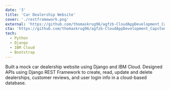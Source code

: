 ```yaml
---
date: '3'
title: 'Car Dealership Website'
cover: './restframework.png'
external: 'https://github.com/thomaskrug96/agfzb-CloudAppDevelopment_Capstone'
cta: 'https://github.com/thomaskrug96/agfzb-CloudAppDevelopment_Capstone'
tech:
  - Python
  - Django
  - IBM Cloud
  - Bootstrap
---
```


Built a mock car dealership website using Django and IBM Cloud. Designed APIs using Django REST Framework to create, read, update and delete dealerships, customer reviews, and user login info in a cloud-based database.
